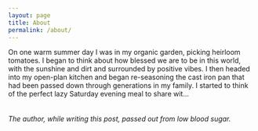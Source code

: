 ```yaml
---
layout: page
title: About
permalink: /about/
---
```


On one warm summer day I was in my organic garden, picking heirloom tomatoes. I began to think about how blessed we are to be in this world, with the sunshine and dirt and surrounded by positive vibes. I then headed into my open-plan kitchen and began re-seasoning the cast iron pan that had been passed down through generations in my family. I started to think of the perfect lazy Saturday evening meal to share wit…  
<br/>
<br/>
_The author, while writing this post, passed out from low blood sugar._